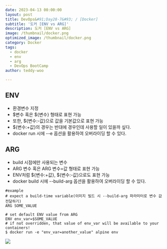 ```yaml
---
date: 2023-04-13 00:00:00
layout: post
title: DevOps&#91;Day28-7&#93; / [Docker]
subtitle: '도커 [ENV vs ARG]'
description: 도커 [ENV vs ARG]
image: /thumbnail/docker.png
optimized_image: /thumbnail/docker.png
category: Docker
tags:
  - docker
  - env
  - arg
  - DevOps BootCamp
author: teddy-woo

---
```


## ENV
- 환경변수 지정
- $변수 혹은 ${변수} 형태로 표현 가능
- 또한, ${변수:-값}으로 값을 기본값으로 표현 가능
- ${변수:+값}의 경우는 반대에 경우인데 사용할 일이 있을까 싶다.
- docker run 시에 --e 옵션을 활용하여 오버라이딩 할 수 있다.
## ARG
- build 시점에만 사용되는 변수
- ARG 변수 혹은 ARG 변수=값 형태로 표현 가능
- ENV처럼 ${변수:+값}, ${변수:-값}으로도 표현 가능
- docker build 시에 --build-arg 옵션을 활용하여 오버라이딩 할 수 있다.
```
#example
# expect a build-time variable(이미지 빌드 시 --build-arg 파라미터로 변수 값 전달하기)
ARG SOME_VALUE

# set default ENV value from ARG
ENV env_var=$SOME_VALUE
# if not overridden, that value of env_var will be available to your containers!
$ docker run -e "env_var=another_value" alpine env
```

![](https://velog.velcdn.com/images/arnold_99/post/838dc0e3-1c0e-4647-b2a4-fc7d1bf6d17b/image.png)
